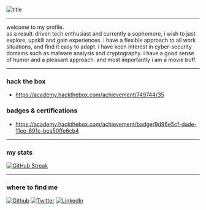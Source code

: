 
![title](https://github.com/pratiyk/pratiyk/assets/38837970/440cde9e-c655-4ed0-a158-9f458312c3f8)
*****
welcome to my profile. <br> 
as a result-driven tech enthusiast and currently a sophomore, i wish to just explore, upskill and gain experiences. i have a
flexible approach to all work situations, and find it easy to adapt. i have keen interest in cyber-security domains such as
malware analysis and cryptography. i have a good sense of humor and a pleasant approach. and most importantly i am a
movie buff.<br>

*****
### hack the box
- https://academy.hackthebox.com/achievement/749744/35


### badges & certifications
- https://academy.hackthebox.com/achievement/badge/9d96e5cf-dade-11ee-891c-bea50ffe6cb4

---

### my stats 
[![GitHub Streak](http://github-readme-streak-stats.herokuapp.com?user=pratiyk&theme=dark&background=000000)](https://git.io/streak-stats)
*****
### where to find me
<p><a href="https://github.com/pratiyk" target="_blank"><img alt="Github" src="https://img.shields.io/badge/GitHub-%2312100E.svg?&style=for-the-badge&logo=Github&logoColor=white" /></a> <a href="https://twitter.com/pratiyk" target="_blank"><img alt="Twitter" src="https://img.shields.io/badge/twitter-%231DA1F2.svg?&style=for-the-badge&logo=twitter&logoColor=white" /></a> <a href="https://www.linkedin.com/in/pratiyk" target="_blank"><img alt="LinkedIn" src="https://img.shields.io/badge/linkedin-%230077B5.svg?&style=for-the-badge&logo=linkedin&logoColor=white" /></a> 
</p>

